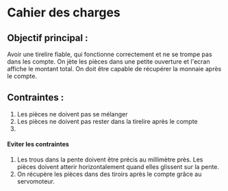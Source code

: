 # Cahier des charges #

## Objectif principal : ##

<p> Avoir une tirelire fiable, qui fonctionne correctement et ne se trompe pas dans les compte. On jète les pièces dans une petite ouverture et l'ecran affiche le montant total. On doit être capable de récupérer la monnaie après le compte. </p>

## Contraintes : ##
<ol> 
  <li> Les pièces ne doivent pas se mélanger </li>
  <li> Les pièces ne doivent pas rester dans la tirelire après le compte</li>
  <li> </li>
</ol>

#### Eviter les contraintes ####
<ol> 
  <li> Les trous dans la pente doivent être précis au millimètre près. Les pièces doivent atterir horizontalement quand elles glissent sur la pente. </li>
  <li> On récupère les pièces dans des tiroirs après le compte grâce au servomoteur.</li>
</ol>



